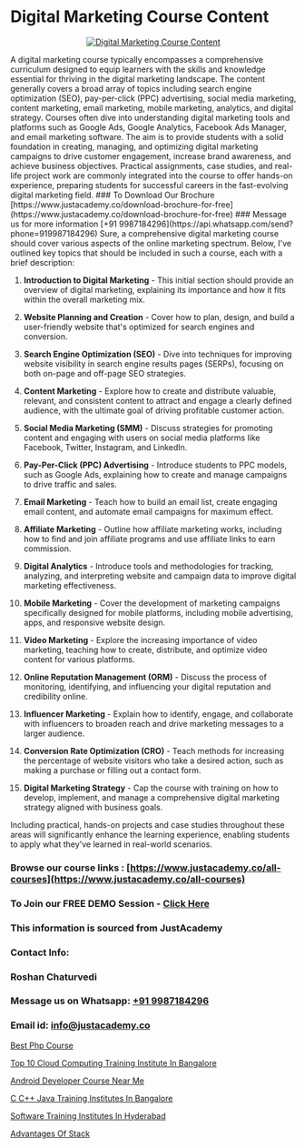 # Digital Marketing Course Content

<p align="center">
  <a href="https://justacademy.co/course-detail/digital-marketing">
    <img src="https://justacademy.co/storage2/course_image/1676636720_course_image.webp" alt="Digital Marketing Course Content">
  </a>
</p>
A digital marketing course typically encompasses a comprehensive curriculum designed to equip learners with the skills and knowledge essential for thriving in the digital marketing landscape. The content generally covers a broad array of topics including search engine optimization (SEO), pay-per-click (PPC) advertising, social media marketing, content marketing, email marketing, mobile marketing, analytics, and digital strategy. Courses often dive into understanding digital marketing tools and platforms such as Google Ads, Google Analytics, Facebook Ads Manager, and email marketing software. The aim is to provide students with a solid foundation in creating, managing, and optimizing digital marketing campaigns to drive customer engagement, increase brand awareness, and achieve business objectives. Practical assignments, case studies, and real-life project work are commonly integrated into the course to offer hands-on experience, preparing students for successful careers in the fast-evolving digital marketing field.
### To Download Our Brochure [https://www.justacademy.co/download-brochure-for-free](https://www.justacademy.co/download-brochure-for-free)
### Message us for more information [+91 9987184296](https://api.whatsapp.com/send?phone=919987184296)
Sure, a comprehensive digital marketing course should cover various aspects of the online marketing spectrum. Below, I've outlined key topics that should be included in such a course, each with a brief description:

1) **Introduction to Digital Marketing** - This initial section should provide an overview of digital marketing, explaining its importance and how it fits within the overall marketing mix.

2) **Website Planning and Creation** - Cover how to plan, design, and build a user-friendly website that's optimized for search engines and conversion.

3) **Search Engine Optimization (SEO)** - Dive into techniques for improving website visibility in search engine results pages (SERPs), focusing on both on-page and off-page SEO strategies.

4) **Content Marketing** - Explore how to create and distribute valuable, relevant, and consistent content to attract and engage a clearly defined audience, with the ultimate goal of driving profitable customer action.

5) **Social Media Marketing (SMM)** - Discuss strategies for promoting content and engaging with users on social media platforms like Facebook, Twitter, Instagram, and LinkedIn.

6) **Pay-Per-Click (PPC) Advertising** - Introduce students to PPC models, such as Google Ads, explaining how to create and manage campaigns to drive traffic and sales.

7) **Email Marketing** - Teach how to build an email list, create engaging email content, and automate email campaigns for maximum effect.

8) **Affiliate Marketing** - Outline how affiliate marketing works, including how to find and join affiliate programs and use affiliate links to earn commission.

9) **Digital Analytics** - Introduce tools and methodologies for tracking, analyzing, and interpreting website and campaign data to improve digital marketing effectiveness.

10) **Mobile Marketing** - Cover the development of marketing campaigns specifically designed for mobile platforms, including mobile advertising, apps, and responsive website design.

11) **Video Marketing** - Explore the increasing importance of video marketing, teaching how to create, distribute, and optimize video content for various platforms.

12) **Online Reputation Management (ORM)** - Discuss the process of monitoring, identifying, and influencing your digital reputation and credibility online.

13) **Influencer Marketing** - Explain how to identify, engage, and collaborate with influencers to broaden reach and drive marketing messages to a larger audience.

14) **Conversion Rate Optimization (CRO)** - Teach methods for increasing the percentage of website visitors who take a desired action, such as making a purchase or filling out a contact form.

15) **Digital Marketing Strategy** - Cap the course with training on how to develop, implement, and manage a comprehensive digital marketing strategy aligned with business goals.

Including practical, hands-on projects and case studies throughout these areas will significantly enhance the learning experience, enabling students to apply what they've learned in real-world scenarios.

### Browse our course links : [https://www.justacademy.co/all-courses](https://www.justacademy.co/all-courses) 
### To Join our FREE DEMO Session - [Click Here](https://www.justacademy.co/register-for-course-demo)


### This information is sourced from JustAcademy
### Contact Info:
### Roshan Chaturvedi
### Message us on Whatsapp: [+91 9987184296](https://api.whatsapp.com/send?phone=919987184296)
### Email id: [info@justacademy.co](mailto:info@justacademy.co)
                
[Best Php Course](https://www.linkedin.com/pulse/best-php-course-justacademy-hyderabad-j2qvc?trackingId=0UsIMDwlVEqHN6mtqr%2F0HA%3D%3D&lipi=urn%3Ali%3Apage%3Ad_flagship3_company_admin%3BvVOqf8C4SxiY2jOCpJpYGg%3D%3D)

[Top 10 Cloud Computing Training Institute In Bangalore](https://www.linkedin.com/pulse/top-10-cloud-computing-training-institute-l8yoc?trackingId=cQwmt9IqllA9CVjQFaGbsA%3D%3D&lipi=urn%3Ali%3Apage%3Ad_flagship3_company_admin%3Bl%2F2BBmIARsmtdD8COUq0ig%3D%3D)

[Android Developer Course Near Me](https://medium.com/@ranepooja/android-developer-course-near-me-ada19ceba65b)

[C C++ Java Training Institutes In Bangalore](https://medium.com/@ranepooja/c-c-java-training-institutes-in-bangalore-af0aa98090ec)

[Software Training Institutes In Hyderabad](https://justacademyin.github.io/justacademy/software-training-institutes-in-hyderabad)

[Advantages Of Stack](https://justacademyin.github.io/justacademy/advantages-of-stack)

